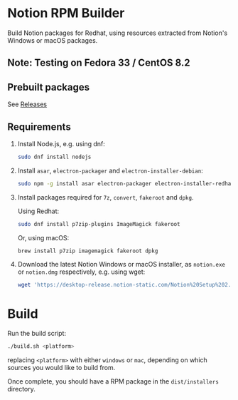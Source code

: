 # Notion RPM Builder

Build Notion packages for Redhat, using resources extracted from Notion's Windows or macOS packages.

## Note: Testing on Fedora 33 / CentOS 8.2

## Prebuilt packages

See [Releases](https://github.com/enmanuelmoreira/notion-rpm-builder/releases)

## Requirements

1. Install Node.js, e.g. using dnf:

   ```sh
   sudo dnf install nodejs
   ```

2. Install `asar`, `electron-packager` and `electron-installer-debian`:

   ```sh
   sudo npm -g install asar electron-packager electron-installer-redhat electron-installer-debian
   ```

3. Install packages required for `7z`, `convert`, `fakeroot` and `dpkg`.

   Using Redhat:

   ```sh
   sudo dnf install p7zip-plugins ImageMagick fakeroot
   ```

   Or, using macOS:

   ```sh
   brew install p7zip imagemagick fakeroot dpkg
   ```

4. Download the latest Notion Windows or macOS installer, as `notion.exe` or `notion.dmg` respectively, e.g. using wget:

   ```sh
   wget 'https://desktop-release.notion-static.com/Notion%20Setup%202.0.8.exe' -O notion.exe
   ```

# Build

Run the build script:

```sh
./build.sh <platform>
```

replacing `<platform>` with either `windows` or `mac`, depending on which sources you would like to build from.

Once complete, you should have a RPM package in the `dist/installers` directory.
